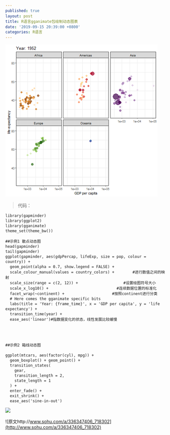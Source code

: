 ```yaml
---
published: true
layout: post
title: R语言gganimate包绘制动态图表
date: '2019-09-15 20:39:00 +0800'
categories: R语言
---
```


![](https://raw.githubusercontent.com/lvxiong7zg/lvxiong7zg.github.io/master/_posts/%E6%95%B0%E6%8D%AE%E6%8C%96%E6%8E%98/R%E8%AF%AD%E8%A8%80gganimate%E5%8C%85%E7%BB%98%E5%88%B6%E5%8A%A8%E6%80%81%E5%9B%BE%E8%A1%A8/%E6%95%A3%E7%82%B9%E5%8A%A8%E6%80%81%E5%9B%BE.gif)

>代码：

```YMAL
library(gapminder)
library(ggplot2)
library(gganimate)
theme_set(theme_bw())

##示例1 散点动态图
head(gapminder)
tail(gapminder)
ggplot(gapminder, aes(gdpPercap, lifeExp, size = pop, colour = country)) +
  geom_point(alpha = 0.7, show.legend = FALSE) +
  scale_colour_manual(values = country_colors) +        #进行数值之间的映射
  scale_size(range = c(2, 12)) +                    #设置绘图符号大小
  scale_x_log10() +                              #连续数据位置的标准化
  facet_wrap(~continent) +                     #按照continent进行分类
  # Here comes the gganimate specific bits
  labs(title = 'Year: {frame_time}', x = 'GDP per capita', y = 'life expectancy') +
  transition_time(year) +
  ease_aes('linear')#指数据变化的状态，线性发展比较缓慢




##示例2 箱线动态图

ggplot(mtcars, aes(factor(cyl), mpg)) +
  geom_boxplot() + geom_point() +
  transition_states(  
    gear, 
    transition_length = 2,
    state_length = 1
  ) +
  enter_fade() +
  exit_shrink() +
  ease_aes('sine-in-out')
````

![](https://raw.githubusercontent.com/lvxiong7zg/lvxiong7zg.github.io/master/_posts/%E6%95%B0%E6%8D%AE%E6%8C%96%E6%8E%98/R%E8%AF%AD%E8%A8%80gganimate%E5%8C%85%E7%BB%98%E5%88%B6%E5%8A%A8%E6%80%81%E5%9B%BE%E8%A1%A8/%E7%AE%B1%E7%BA%BF%E5%8A%A8%E6%80%81%E5%9B%BE.gif)


![原文http://www.sohu.com/a/336347406_718302](http://www.sohu.com/a/336347406_718302)
